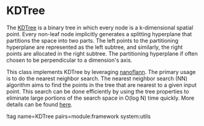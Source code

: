 # KDTree

The [KDTree](https://en.wikipedia.org/wiki/K-d_tree) is a binary tree in which every node is a k-dimensional spatial point. Every non-leaf node implicitly generates a splitting hyperplane that partitions the space into two parts. The left points to the partitioning hyperplane are represented as the left subtree, and similarly, the right points are allocated in the right subtree. The partitioning hyperplane if often 
chosen to be perpendicular to a dimension's axis.

This class implements KDTree by leveraging [nanoflann](https://github.com/jlblancoc/nanoflann). The primary usage is to do the nearest neighbor search. The nearest neighbor search (NN) algorithm aims to find the points in the tree that are nearest to a given input point. This search can be done efficiently by using the tree properties to eliminate large portions of the search space in O(log N) time quickly. More details can be found [here](https://en.wikipedia.org/wiki/K-d_tree).

!tag name=KDTree pairs=module:framework system:utils
